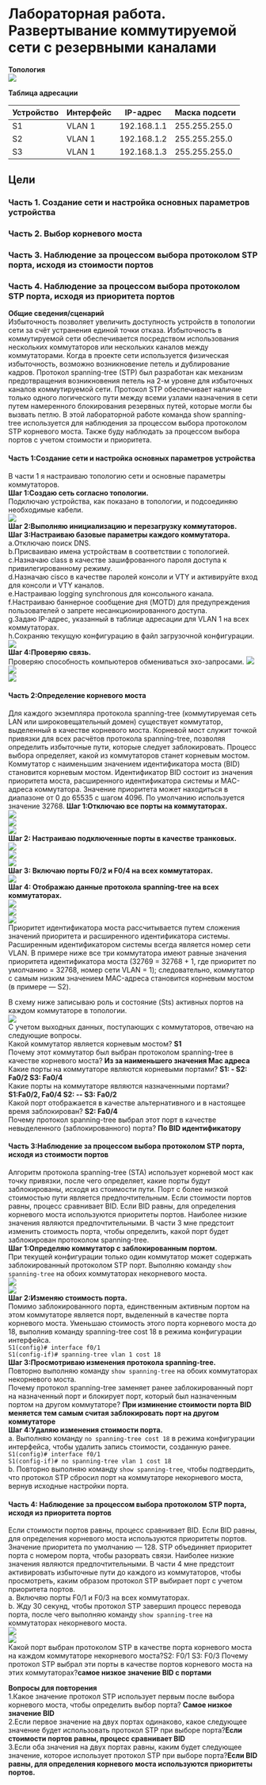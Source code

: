 # Лабораторная работа. Развертывание коммутируемой сети с резервными каналами
**Топология**  
![](https://github.com/Mr-Philip/-Otus-Network-Engineer-/blob/main/laboratory%20works/15.%20Spanning%20Tree%20Protocol%20(STP)/Pics/%D0%A2%D0%BE%D0%BF%D0%BE%D0%BB%D0%BE%D0%B3%D0%B8%D1%8F.png)  

**Таблица адресации**  

|Устройство|Интерфейс|IP-адрес|Маска подсети|
|---|---|---|---|
|S1|VLAN 1|192.168.1.1|255.255.255.0|
|S2|VLAN 1|192.168.1.2|255.255.255.0|
|S3|VLAN 1|192.168.1.3|255.255.255.0|
## Цели
### Часть 1. Создание сети и настройка основных параметров устройства
### Часть 2. Выбор корневого моста
### Часть 3. Наблюдение за процессом выбора протоколом STP порта, исходя из стоимости портов
### Часть 4. Наблюдение за процессом выбора протоколом STP порта, исходя из приоритета портов  
**Общие сведения/сценарий**  
Избыточность позволяет увеличить доступность устройств в топологии сети за счёт устранения единой точки отказа. Избыточность в коммутируемой сети обеспечивается посредством использования нескольких коммутаторов или нескольких каналов между коммутаторами. Когда в проекте сети используется физическая избыточность, возможно возникновение петель и дублирование кадров.
Протокол spanning-tree (STP) был разработан как механизм предотвращения возникновения петель на 2-м уровне для избыточных каналов коммутируемой сети. Протокол STP обеспечивает наличие только одного логического пути между всеми узлами назначения в сети путем намеренного блокирования резервных путей, которые могли бы вызвать петлю.
В этой лабораторной работе команда show spanning-tree используется для наблюдения за процессом выбора протоколом STP корневого моста. Также буду наблюдать за процессом выбора портов с учетом стоимости и приоритета.  

#### Часть 1:Создание сети и настройка основных параметров устройства
В части 1 я настраиваю топологию сети и основные параметры коммутаторов.  
**Шаг 1:Создаю сеть согласно топологии.**  
Подключаю устройства, как показано в топологии, и подсоединяю необходимые кабели.  
![](https://github.com/Mr-Philip/-Otus-Network-Engineer-/blob/main/laboratory%20works/15.%20Spanning%20Tree%20Protocol%20(STP)/Pics/S11.png)  
**Шаг 2:Выполняю инициализацию и перезагрузку коммутаторов.**  
**Шаг 3:Настраиваю базовые параметры каждого коммутатора.**  
a.Отключаю поиск DNS.  
b.Присваиваю имена устройствам в соответствии с топологией.  
c.Назначаю class в качестве зашифрованного пароля доступа к привилегированному режиму.  
d.Назначаю cisco в качестве паролей консоли и VTY и активируйте вход для консоли и VTY каналов.  
e.Настраиваю logging synchronous для консольного канала.  
f.Настраиваю баннерное сообщение дня (MOTD) для предупреждения пользователей о запрете несанкционированного доступа.  
g.Задаю IP-адрес, указанный в таблице адресации для VLAN 1 на всех коммутаторах.  
h.Сохраняю текущую конфигурацию в файл загрузочной конфигурации.  
![](https://github.com/Mr-Philip/-Otus-Network-Engineer-/blob/main/laboratory%20works/15.%20Spanning%20Tree%20Protocol%20(STP)/Pics/S12.png)  
**Шаг 4:Проверяю связь.**  
Проверяю способность компьютеров обмениваться эхо-запросами.
![](https://github.com/Mr-Philip/-Otus-Network-Engineer-/blob/main/laboratory%20works/15.%20Spanning%20Tree%20Protocol%20(STP)/Pics/S14s1s2.png)  
![](https://github.com/Mr-Philip/-Otus-Network-Engineer-/blob/main/laboratory%20works/15.%20Spanning%20Tree%20Protocol%20(STP)/Pics/S14s1s3.png)  
![](https://github.com/Mr-Philip/-Otus-Network-Engineer-/blob/main/laboratory%20works/15.%20Spanning%20Tree%20Protocol%20(STP)/Pics/S14s2s3.png)  
#### Часть 2:Определение корневого моста
Для каждого экземпляра протокола spanning-tree (коммутируемая сеть LAN или широковещательный домен) существует коммутатор, выделенный в качестве корневого моста. Корневой мост служит точкой привязки для всех расчётов протокола spanning-tree, позволяя определить избыточные пути, которые следует заблокировать.
Процесс выбора определяет, какой из коммутаторов станет корневым мостом. Коммутатор с наименьшим значением идентификатора моста (BID) становится корневым мостом. Идентификатор BID состоит из значения приоритета моста, расширенного идентификатора системы и MAC-адреса коммутатора. Значение приоритета может находиться в диапазоне от 0 до 65535 с шагом 4096. По умолчанию используется значение 32768.
**Шаг 1:Отключаю все порты на коммутаторах.**  
![](https://github.com/Mr-Philip/-Otus-Network-Engineer-/blob/main/laboratory%20works/15.%20Spanning%20Tree%20Protocol%20(STP)/Pics/s21s1.png)  
![](https://github.com/Mr-Philip/-Otus-Network-Engineer-/blob/main/laboratory%20works/15.%20Spanning%20Tree%20Protocol%20(STP)/Pics/s21s2.png)  
![](https://github.com/Mr-Philip/-Otus-Network-Engineer-/blob/main/laboratory%20works/15.%20Spanning%20Tree%20Protocol%20(STP)/Pics/s21s3.png)  
**Шаг 2:	Настраиваю подключенные порты в качестве транковых.**  
![](https://github.com/Mr-Philip/-Otus-Network-Engineer-/blob/main/laboratory%20works/15.%20Spanning%20Tree%20Protocol%20(STP)/Pics/s22s1.png)  
![](https://github.com/Mr-Philip/-Otus-Network-Engineer-/blob/main/laboratory%20works/15.%20Spanning%20Tree%20Protocol%20(STP)/Pics/s22s2.png)  
![](https://github.com/Mr-Philip/-Otus-Network-Engineer-/blob/main/laboratory%20works/15.%20Spanning%20Tree%20Protocol%20(STP)/Pics/s22s3.png)  
**Шаг 3:	Включаю порты F0/2 и F0/4 на всех коммутаторах.**  
![](https://github.com/Mr-Philip/-Otus-Network-Engineer-/blob/main/laboratory%20works/15.%20Spanning%20Tree%20Protocol%20(STP)/Pics/s23.png)  
**Шаг 4:	Отображаю данные протокола spanning-tree на всех коммутаторах.**  
![](https://github.com/Mr-Philip/-Otus-Network-Engineer-/blob/main/laboratory%20works/15.%20Spanning%20Tree%20Protocol%20(STP)/Pics/s24s1.png)  
![](https://github.com/Mr-Philip/-Otus-Network-Engineer-/blob/main/laboratory%20works/15.%20Spanning%20Tree%20Protocol%20(STP)/Pics/s24s2.png)  
![](https://github.com/Mr-Philip/-Otus-Network-Engineer-/blob/main/laboratory%20works/15.%20Spanning%20Tree%20Protocol%20(STP)/Pics/s24s3.png)  
Приоритет идентификатора моста рассчитывается путем сложения значений приоритета и расширенного идентификатора системы. Расширенным идентификатором системы всегда является номер сети VLAN. В примере ниже все три коммутатора имеют равные значения приоритета идентификатора моста (32769 = 32768 + 1, где приоритет по умолчанию = 32768, номер сети VLAN = 1); следовательно, коммутатор с самым низким значением MAC-адреса становится корневым мостом (в примере — S2).  

В схему ниже записываю роль и состояние (Sts) активных портов на каждом коммутаторе в топологии.  
![](https://github.com/Mr-Philip/-Otus-Network-Engineer-/blob/main/laboratory%20works/15.%20Spanning%20Tree%20Protocol%20(STP)/Pics/s24.png)  
С учетом выходных данных, поступающих с коммутаторов, отвечаю на следующие вопросы.  
Какой коммутатор является корневым мостом? **S1**  
Почему этот коммутатор был выбран протоколом spanning-tree в качестве корневого моста?
**Из за наименьшего значения Mac адреса**  
Какие порты на коммутаторе являются корневыми портами? **S1: -   S2: Fa0/2 S3: Fa0/4**  
Какие порты на коммутаторе являются назначенными портами? **S1:Fa0/2, Fa0/4  S2: -- S3: Fa0/2**  
Какой порт отображается в качестве альтернативного и в настоящее время заблокирован? **S2: Fa0/4**  
Почему протокол spanning-tree выбрал этот порт в качестве невыделенного (заблокированного) порта?
**По BID идентификатору**  
#### Часть 3:Наблюдение за процессом выбора протоколом STP порта, исходя из стоимости портов
Алгоритм протокола spanning-tree (STA) использует корневой мост как точку привязки, после чего определяет, какие порты будут заблокированы, исходя из стоимости пути. Порт с более низкой стоимостью пути является предпочтительным. Если стоимости портов равны, процесс сравнивает BID. Если BID равны, для определения корневого моста используются приоритеты портов. Наиболее низкие значения являются предпочтительными. В части 3 мне предстоит изменить стоимость порта, чтобы определить, какой порт будет заблокирован протоколом spanning-tree.  
**Шаг 1:Определяю коммутатор с заблокированным портом.**  
При текущей конфигурации только один коммутатор может содержать заблокированный протоколом STP порт. Выполняю команду `show spanning-tree` на обоих коммутаторах некорневого моста.  
![](https://github.com/Mr-Philip/-Otus-Network-Engineer-/blob/main/laboratory%20works/15.%20Spanning%20Tree%20Protocol%20(STP)/Pics/s24s2.png)  
![](https://github.com/Mr-Philip/-Otus-Network-Engineer-/blob/main/laboratory%20works/15.%20Spanning%20Tree%20Protocol%20(STP)/Pics/s24s3.png)  
**Шаг 2:Изменяю стоимость порта.**  
Помимо заблокированного порта, единственным активным портом на этом коммутаторе является порт, выделенный в качестве порта корневого моста. Уменьшаю стоимость этого порта корневого моста до 18, выполнив команду spanning-tree cost 18 в режима конфигурации интерфейса.  
`S1(config)# interface f0/1`  
`S1(config-if)# spanning-tree vlan 1 cost 18`  
**Шаг 3:Просмотриваю изменения протокола spanning-tree.**  
Повторно выполняю команду `show spanning-tree` на обоих коммутаторах некорневого моста.  
Почему протокол spanning-tree заменяет ранее заблокированный порт на назначенный порт и блокирует порт, который был назначенным портом на другом коммутаторе? **При изминение стоимости порта BID меняется тем самым считая заблокировать порт на другом коммутаторе**  
![]()  
![]()    
**Шаг 4:Удаляю изменения стоимости порта.**  
a.	Выполняю команду `no spanning-tree cost 18` в режима конфигурации интерфейса, чтобы удалить запись стоимости, созданную ранее.  
`S1(config)# interface f0/1`  
`S1(config-if)# no spanning-tree vlan 1 cost 18`  
b.	Повторно выполняю команду `show spanning-tree`, чтобы подтвердить, что протокол STP сбросил порт на коммутаторе некорневого моста, вернув исходные настройки порта.  
![]()  
![]()  
#### Часть 4:	Наблюдение за процессом выбора протоколом STP порта, исходя из приоритета портов
Если стоимости портов равны, процесс сравнивает BID. Если BID равны, для определения корневого моста используются приоритеты портов. Значение приоритета по умолчанию — 128. STP объединяет приоритет порта с номером порта, чтобы разорвать связи. Наиболее низкие значения являются предпочтительными. В части 4 мне предстоит активировать избыточные пути до каждого из коммутаторов, чтобы просмотреть, каким образом протокол STP выбирает порт с учетом приоритета портов.  
a.	Включяю порты F0/1 и F0/3 на всех коммутаторах.  
b.	Жду 30 секунд, чтобы протокол STP завершил процесс перевода порта, после чего выполняю команду `show spanning-tree` на коммутаторах некорневого моста.  
![](https://github.com/Mr-Philip/-Otus-Network-Engineer-/blob/main/laboratory%20works/15.%20Spanning%20Tree%20Protocol%20(STP)/Pics/S4s2.png)  
![](https://github.com/Mr-Philip/-Otus-Network-Engineer-/blob/main/laboratory%20works/15.%20Spanning%20Tree%20Protocol%20(STP)/Pics/s4s3.png)  
Какой порт выбран протоколом STP в качестве порта корневого моста на каждом коммутаторе некорневого моста?S2: F0/1 S3: F0/3 
Почему протокол STP выбрал эти порты в качестве портов корневого моста на этих коммутаторах?**самое низкое значение BID c портами**  

**Вопросы для повторения**  
1.Какое значение протокол STP использует первым после выбора корневого моста, чтобы определить выбор порта? **Самое низкое значение BID**  
2.Если первое значение на двух портах одинаково, какое следующее значение будет использовать протокол STP при выборе порта?**Если стоимости портов равны, процесс сравнивает BID**  
3.Если оба значения на двух портах равны, каким будет следующее значение, которое использует протокол STP при выборе порта?**Если BID равны, для определения корневого моста используются приоритеты портов.**  


